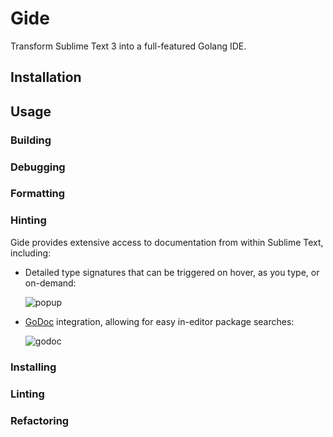 # Gide

Transform Sublime Text 3 into a full-featured Golang IDE.

## Installation

## Usage

### Building

### Debugging

### Formatting

### Hinting

Gide provides extensive access to documentation from within Sublime Text, 
including:

- Detailed type signatures that can be triggered on hover, as you type, or on-demand:

    ![popup](https://user-images.githubusercontent.com/8785025/28477819-a09236e4-6e0a-11e7-8796-c0010e0e495c.png)
    
- [GoDoc](https://godoc.org/) integration, allowing for easy in-editor package searches:

   ![godoc](https://user-images.githubusercontent.com/8785025/28478042-871f9cbe-6e0b-11e7-99cb-a409cdb6a7b0.png)

### Installing

### Linting

### Refactoring
